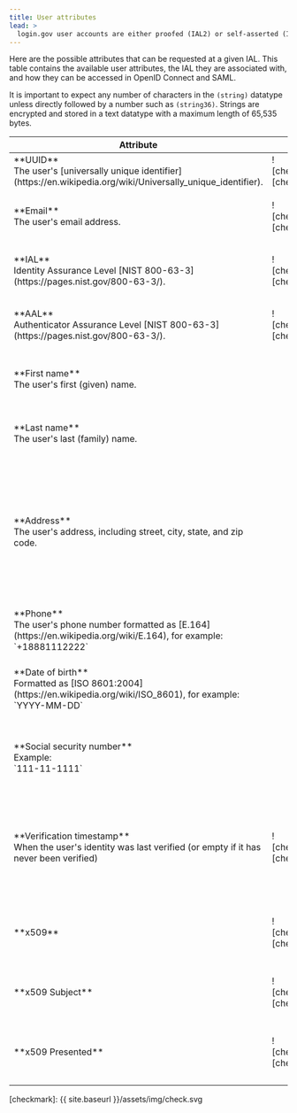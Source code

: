 ```yaml
---
title: User attributes
lead: >
  login.gov user accounts are either proofed (IAL2) or self-asserted (IAL1), corresponding to <a href="http://nvlpubs.nist.gov/nistpubs/SpecialPublications/NIST.SP.800-63-3.pdf">NIST 800-63-3</a> Identity Assurance Level (IAL).
---
```


Here are the possible attributes that can be requested at a given IAL. This table contains the available user attributes, the IAL they are associated with, and how they can be accessed in OpenID Connect and SAML.

It is important to expect any number of characters in the `(string)` datatype unless directly followed by a number such as `(string36)`. Strings are encrypted and stored in a text datatype with a maximum length of 65,535 bytes.

<table>
  <thead>
    <th>Attribute</th>
    <th>IAL1</th>
    <th>IAL2</th>
    <th>OpenID Connect</th>
    <th>SAML</th>
  </thead>
  <tbody>
    <tr>
<td markdown="1">
**UUID**<br /> The user's [universally unique identifier](https://en.wikipedia.org/wiki/Universally_unique_identifier).
</td>
<td markdown="1">
![checkmark][checkmark]
</td>
<td markdown="1">
![checkmark][checkmark]
</td>
<td markdown="1">
`sub` (string36)
</td>
<td markdown="1">
`uuid` (string36)
</td>
    </tr>
    <tr>
<td markdown="1">
**Email**<br />The user's email address.
</td>
<td markdown="1">
![checkmark][checkmark]
</td>
<td markdown="1">
![checkmark][checkmark]
</td>
<td markdown="1">
`email` (string)

Requires the `email` scope.
</td>
<td markdown="1">
`email` (string)
</td>
    </tr>
    <tr>
<td markdown="1">
**IAL**<br />Identity Assurance Level [NIST 800-63-3](https://pages.nist.gov/800-63-3/).
</td>
<td markdown="1">
![checkmark][checkmark]
</td>
<td markdown="1">
![checkmark][checkmark]
</td>
<td markdown="1">
`ial` (url, urn)

See [OpenID Connect IAL values](https://developers.login.gov/oidc/#ial-values)
</td>
<td markdown="1">
`ial` (url, urn)

See [SAML IAL values](https://developers.login.gov/saml/#identity-assurance-level-ial)
</td>
    </tr>
    <tr>
<td markdown="1">
**AAL**<br />Authenticator Assurance Level [NIST 800-63-3](https://pages.nist.gov/800-63-3/).
</td>
<td markdown="1">
![checkmark][checkmark]
</td>
<td markdown="1">
![checkmark][checkmark]
</td>
<td markdown="1">
`aal` (url, urn)

See [OpenID Connect AAL values](https://developers.login.gov/oidc/#aal-values)
</td>
<td markdown="1">
`aal` (url, urn)

See [SAML AAL values](https://developers.login.gov/saml/#authentication-assurance-level-aal)
</td>
    </tr>
    <tr>
<td markdown="1">
**First name**<br />The user's first (given) name.
</td>
<td></td>
<td markdown="1">
![checkmark][checkmark]
</td>
<td markdown="1">
`given_name` (string)

Requires `profile` or `profile:name` scopes.
</td>
<td markdown="1">
`first_name` (string)
</td>
    </tr>
    <tr>
<td markdown="1">
**Last name**<br />The user's last (family) name.
</td>
<td></td>
<td markdown="1">
![checkmark][checkmark]
</td>
<td markdown="1">
`family_name` (string)

Requires `profile` or `profile:name` scopes.
</td>
<td markdown="1">
`last_name` (string)
</td>
    </tr>
    <tr>
<td markdown="1">
**Address**<br />The user's address, including street, city, state, and zip code.
</td>
<td></td>
<td markdown="1">
![checkmark][checkmark]
</td>
<td markdown="1" class="text-no-wrap">
`address` (object)

The [address claim](https://openid.net/specs/openid-connect-core-1_0.html#AddressClaim), containing: <br />
`street_address` (string) <br />
`locality` (city, string) <br />
`region` (state, string) <br />
`postal_code` (zip code, string5)
<br /><br />
Requires the `address` scope.
</td>
<td markdown="1">
`address1` (string) <br />
`address2` (string) <br />
`city` (string) <br />
`state` (string) <br />
`zipcode` (string5)
</td>
    </tr>
    <tr>
<td markdown="1">
**Phone**<br />The user's phone number formatted as [E.164](https://en.wikipedia.org/wiki/E.164), for example: `+18881112222`
</td>
<td></td>
<td markdown="1">
![checkmark][checkmark]
</td>
<td markdown="1">
`phone` (string, null)

Requires the `phone` scope.
</td>
<td markdown="1">
`phone` (string, null)
</td>
    </tr>
    <tr>
<td markdown="1">
**Date of birth**<br />Formatted as [ISO 8601:2004](https://en.wikipedia.org/wiki/ISO_8601), for example: `YYYY-MM-DD`
</td>
<td></td>
<td markdown="1">
![checkmark][checkmark]
</td>
<td markdown="1">
`birthdate` (string10)

Requires `profile` or `profile:birthdate` scopes.
</td>
<td markdown="1">
`dob` (string10)
</td>
    </tr>
    <tr>
<td markdown="1">
**Social security number**<br />
Example:<br />`111-11-1111`
</td>
<td></td>
<td markdown="1">
![checkmark][checkmark]
</td>
<td markdown="1">
`social_security_number` (string11)

Requires the `social_security_number` scope.
</td>
<td markdown="1">
`ssn` (string11)
</td>
    </tr>
    <tr>
<td markdown="1">
**Verification timestamp** <br />
When the user's identity was last verified (or empty if it has never been verified)
</td>
<td markdown="1">
![checkmark][checkmark]
</td>
<td markdown="1">
![checkmark][checkmark]
</td>
<td markdown="1">
`verified_at` (number, null)

Seconds since the Unix Epoc

Requires the `profile:verified_at` scope.
</td>
<td markdown="1">
`verified_at` (string, ISO8601 format)
</td>
    </tr>
    <tr>
<td markdown="1">
**x509** <br />
</td>
<td markdown="1">
![checkmark][checkmark]
</td>
<td markdown="1">
![checkmark][checkmark]
</td>
<td markdown="1">
`x509_subject` (string)
`x509_presented` (string)

Requires the `x509` scope
</td>
<td markdown="1">
n/a
</td>
    </tr>
    <tr>
<td markdown="1">
**x509 Subject** <br />
</td>
<td markdown="1">
![checkmark][checkmark]
</td>
<td markdown="1">
![checkmark][checkmark]
</td>
<td markdown="1">
`x509_subject` (string)

Requires the `x509:subject` scope
</td>
<td markdown="1">
`x509_subject`
</td>
    </tr>
    <tr>
<td markdown="1">
**x509 Presented** <br />
</td>
<td markdown="1">
![checkmark][checkmark]
</td>
<td markdown="1">
![checkmark][checkmark]
</td>
<td markdown="1">
`x509_presented` (string)

Requires the `x509_presented` scope.
</td>
<td markdown="1">
`x509_presented`
</td>
    </tr>
  </tbody>
</table>

[checkmark]: {{ site.baseurl }}/assets/img/check.svg
